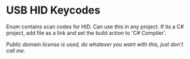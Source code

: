 # USB HID Keycodes
Enum contains scan codes for HID. Can use this in any project. 
If its a C# project, add file as a link and set the build action to 'C# Compiler'.

*Public domain license is used, do whatever you want with this, just don't call me.*
